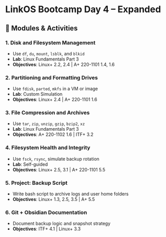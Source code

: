 # LinkOS Bootcamp Day 4 – Expanded

## 📘 Modules & Activities

### 1. Disk and Filesystem Management
- Use `df`, `du`, `mount`, `lsblk`, and `blkid`
- **Lab**: Linux Fundamentals Part 3
- **Objectives**: Linux+ 2.2, 2.4 | A+ 220-1101 1.4, 1.6

### 2. Partitioning and Formatting Drives
- Use `fdisk`, `parted`, `mkfs` in a VM or image
- **Lab**: Custom Simulation
- **Objectives**: Linux+ 2.4 | A+ 220-1101 1.6

### 3. File Compression and Archives
- Use `tar`, `zip`, `unzip`, `gzip`, `bzip2`, `xz`
- **Lab**: Linux Fundamentals Part 3
- **Objectives**: A+ 220-1102 1.6 | ITF+ 3.2

### 4. Filesystem Health and Integrity
- Use `fsck`, `rsync`, simulate backup rotation
- **Lab**: Self-guided
- **Objectives**: Linux+ 2.5, 3.1 | A+ 220-1101 5.5

### 5. Project: Backup Script
- Write bash script to archive logs and user home folders
- **Objectives**: Linux+ 1.3, 2.5, 3.5 | A+ 5.5

### 6. Git + Obsidian Documentation
- Document backup logic and snapshot strategy
- **Objectives**: ITF+ 4.1 | Linux+ 3.3
